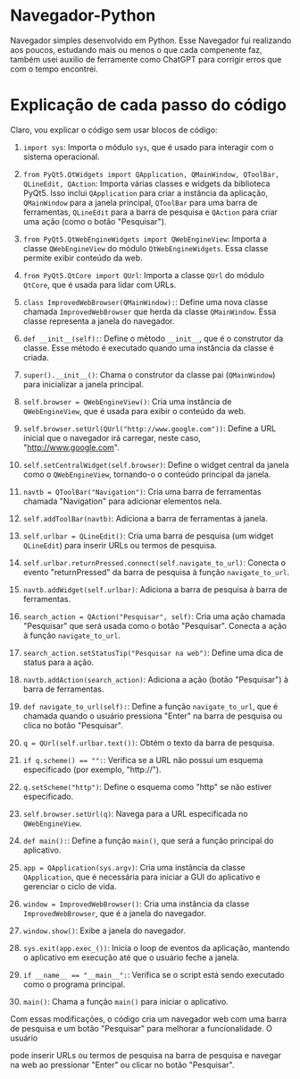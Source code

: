 # Navegador-Python

Navegador simples desenvolvido em Python.
Esse Navegador fui realizando aos poucos, estudando mais ou menos o que cada compenente faz, também usei auxilio de ferramente como ChatGPT para corrigir erros que com o tempo encontrei.

# Explicação de cada passo do código

Claro, vou explicar o código sem usar blocos de código:

1. `import sys`: Importa o módulo `sys`, que é usado para interagir com o sistema operacional.

2. `from PyQt5.QtWidgets import QApplication, QMainWindow, QToolBar, QLineEdit, QAction`: Importa várias classes e widgets da biblioteca PyQt5. Isso inclui `QApplication` para criar a instância da aplicação, `QMainWindow` para a janela principal, `QToolBar` para uma barra de ferramentas, `QLineEdit` para a barra de pesquisa e `QAction` para criar uma ação (como o botão "Pesquisar").

3. `from PyQt5.QtWebEngineWidgets import QWebEngineView`: Importa a classe `QWebEngineView` do módulo `QtWebEngineWidgets`. Essa classe permite exibir conteúdo da web.

4. `from PyQt5.QtCore import QUrl`: Importa a classe `QUrl` do módulo `QtCore`, que é usada para lidar com URLs.

5. `class ImprovedWebBrowser(QMainWindow):`: Define uma nova classe chamada `ImprovedWebBrowser` que herda da classe `QMainWindow`. Essa classe representa a janela do navegador.

6. `def __init__(self):`: Define o método `__init__`, que é o construtor da classe. Esse método é executado quando uma instância da classe é criada.

7. `super().__init__()`: Chama o construtor da classe pai (`QMainWindow`) para inicializar a janela principal.

8. `self.browser = QWebEngineView()`: Cria uma instância de `QWebEngineView`, que é usada para exibir o conteúdo da web.

9. `self.browser.setUrl(QUrl("http://www.google.com"))`: Define a URL inicial que o navegador irá carregar, neste caso, "http://www.google.com".

10. `self.setCentralWidget(self.browser)`: Define o widget central da janela como o `QWebEngineView`, tornando-o o conteúdo principal da janela.

11. `navtb = QToolBar("Navigation")`: Cria uma barra de ferramentas chamada "Navigation" para adicionar elementos nela.

12. `self.addToolBar(navtb)`: Adiciona a barra de ferramentas à janela.

13. `self.urlbar = QLineEdit()`: Cria uma barra de pesquisa (um widget `QLineEdit`) para inserir URLs ou termos de pesquisa.

14. `self.urlbar.returnPressed.connect(self.navigate_to_url)`: Conecta o evento "returnPressed" da barra de pesquisa à função `navigate_to_url`.

15. `navtb.addWidget(self.urlbar)`: Adiciona a barra de pesquisa à barra de ferramentas.

16. `search_action = QAction("Pesquisar", self)`: Cria uma ação chamada "Pesquisar" que será usada como o botão "Pesquisar". Conecta a ação à função `navigate_to_url`.

17. `search_action.setStatusTip("Pesquisar na web")`: Define uma dica de status para a ação.

18. `navtb.addAction(search_action)`: Adiciona a ação (botão "Pesquisar") à barra de ferramentas.

19. `def navigate_to_url(self):`: Define a função `navigate_to_url`, que é chamada quando o usuário pressiona "Enter" na barra de pesquisa ou clica no botão "Pesquisar".

20. `q = QUrl(self.urlbar.text())`: Obtém o texto da barra de pesquisa.

21. `if q.scheme() == "":`: Verifica se a URL não possui um esquema especificado (por exemplo, "http://").

22. `q.setScheme("http")`: Define o esquema como "http" se não estiver especificado.

23. `self.browser.setUrl(q)`: Navega para a URL especificada no `QWebEngineView`.

24. `def main():`: Define a função `main()`, que será a função principal do aplicativo.

25. `app = QApplication(sys.argv)`: Cria uma instância da classe `QApplication`, que é necessária para iniciar a GUI do aplicativo e gerenciar o ciclo de vida.

26. `window = ImprovedWebBrowser()`: Cria uma instância da classe `ImprovedWebBrowser`, que é a janela do navegador.

27. `window.show()`: Exibe a janela do navegador.

28. `sys.exit(app.exec_())`: Inicia o loop de eventos da aplicação, mantendo o aplicativo em execução até que o usuário feche a janela.

29. `if __name__ == "__main__":`: Verifica se o script está sendo executado como o programa principal.

30. `main()`: Chama a função `main()` para iniciar o aplicativo.

Com essas modificações, o código cria um navegador web com uma barra de pesquisa e um botão "Pesquisar" para melhorar a funcionalidade. O usuário

 pode inserir URLs ou termos de pesquisa na barra de pesquisa e navegar na web ao pressionar "Enter" ou clicar no botão "Pesquisar".